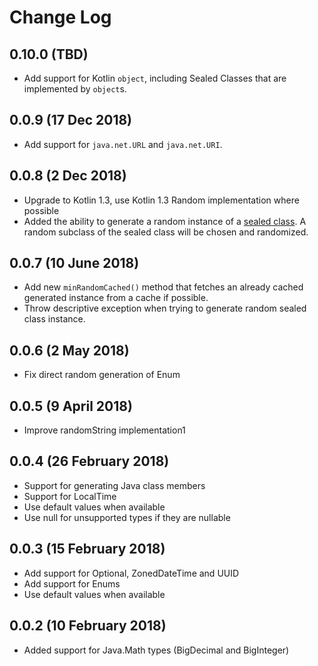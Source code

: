 # Change Log
## 0.10.0 (TBD)
* Add support for Kotlin `object`, including Sealed Classes that are implemented by `object`s.

## 0.0.9 (17 Dec 2018)
* Add support for `java.net.URL` and `java.net.URI`.

## 0.0.8 (2 Dec 2018)
* Upgrade to Kotlin 1.3, use Kotlin 1.3 Random implementation where possible
* Added the ability to generate a random instance of a [sealed class](https://kotlinlang.org/docs/reference/sealed-classes.html). A random subclass of the sealed class will be chosen and randomized.

## 0.0.7 (10 June 2018)
* Add new `minRandomCached()` method that fetches an already cached generated instance from a cache if possible. 
* Throw descriptive exception when trying to generate random sealed class instance.

## 0.0.6 (2 May 2018)
* Fix direct random generation of Enum

## 0.0.5 (9 April 2018)
* Improve randomString implementation1

## 0.0.4 (26 February 2018)
* Support for generating Java class members
* Support for LocalTime
* Use default values when available
* Use null for unsupported types if they are nullable

## 0.0.3 (15 February 2018)
* Add support for Optional, ZonedDateTime and UUID
* Add support for Enums
* Use default values when available

## 0.0.2 (10 February 2018)
* Added support for Java.Math types (BigDecimal and BigInteger)